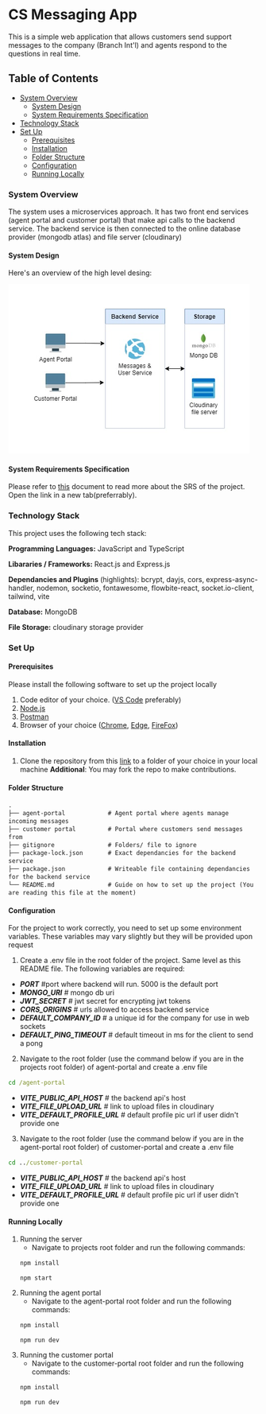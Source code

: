 # CS Messaging App

This is a simple web application that allows customers send support messages to the company (Branch Int'l) and agents respond to the questions in real time.

## Table of Contents

-   [System Overview](#system-overview)
    -   [System Design](#system-design)
    -   [System Requirements Specification](#system-requirements-specification)
-   [Technology Stack](#technology-stack)
-   [Set Up](#set-up)
    -   [Prerequisites](#prerequisites)
    -   [Installation](#installation)
    -   [Folder Structure](#folder-structure)
    -   [Configuration](#configuration)
    -   [Running Locally](#running-locally)

### System Overview

The system uses a microservices approach. It has two front end services (agent portal and customer portal) that make api calls to the backend service. The backend service is then connected to the online database provider (mongodb atlas) and file server (cloudinary)

#### System Design

Here's an overview of the high level desing:

![System Design](Architecture1.jpg)

#### System Requirements Specification

Please refer to [this](https://docs.google.com/document/d/1B4EZ-3tVtH4VdVn6QEDu1SpvwlA7rAR1vYpUkHI17zQ/edit?usp=sharing) document to read more about the SRS of the project. Open the link in a new tab(preferrably).

### Technology Stack

This project uses the following tech stack:

**Programming Languages:** JavaScript and TypeScript

**Libararies / Frameworks:** React.js and Express.js

**Dependancies and Plugins** (highlights): bcrypt, dayjs, cors, express-async-handler, nodemon, socketio, fontawesome, flowbite-react, socket.io-client, tailwind, vite

**Database:** MongoDB

**File Storage:** cloudinary storage provider

### Set Up

#### Prerequisites

Please install the following software to set up the project locally

1. Code editor of your choice. ([VS Code](https://code.visualstudio.com/download) preferably)
2. [Node.js](https://nodejs.org/en)
3. [Postman](#https://www.postman.com/downloads/)
4. Browser of your choice ([Chrome](https://www.google.com/chrome/?brand=JJTC&gclid=CjwKCAjwnOipBhBQEiwACyGLugHK1-YG0THrsZZMIqYRt6MDiI_BMH7eS7LmEHq8PTXscAe9s_p_HBoCQN4QAvD_BwE&gclsrc=aw.ds), [Edge](https://www.microsoft.com/en-us/edge/download?form=MA13FJ), [FireFox](https://www.mozilla.org/en-US/firefox/new/))

#### Installation

1. Clone the repository from this [link](https://github.com/dedan-wamalwa/cs-messaging-app.git) to a folder of your choice in your local machine
   **Additional**: You may fork the repo to make contributions.

#### Folder Structure

    .
    ├── agent-portal            # Agent portal where agents manage incoming messages
    ├── customer portal         # Portal where customers send messages from
    ├── gitignore               # Folders/ file to ignore
    ├── package-lock.json       # Exact dependancies for the backend service
    ├── package.json            # Writeable file containing dependancies for the backend service
    └── README.md               # Guide on how to set up the project (You are reading this file at the moment)

#### Configuration

For the project to work correctly, you need to set up some environment variables. These variables may vary slightly but they will be provided upon request

1. Create a .env file in the root folder of the project. Same level as this README file.
   The following variables are required:

-   **_PORT_** #port where backend will run. 5000 is the default port
-   **_MONGO_URI_** # mongo db uri
-   **_JWT_SECRET_** # jwt secret for encrypting jwt tokens
-   **_CORS_ORIGINS_** # urls allowed to access backend service
-   **_DEFAULT_COMPANY_ID_** # a unique id for the company for use in web sockets
-   **_DEFAULT_PING_TIMEOUT_** # default timeout in ms for the client to send a pong

2. Navigate to the root folder (use the command below if you are in the projects root folder) of agent-portal and create a .env file

```cmd
cd /agent-portal
```

-   **_VITE_PUBLIC_API_HOST_** # the backend api's host
-   **_VITE_FILE_UPLOAD_URL_** # link to upload files in cloudinary
-   **_VITE_DEFAULT_PROFILE_URL_** # default profile pic url if user didn't provide one

3. Navigate to the root folder (use the command below if you are in the agent-portal root folder) of customer-portal and create a .env file

```cmd
cd ../customer-portal
```

-   **_VITE_PUBLIC_API_HOST_** # the backend api's host
-   **_VITE_FILE_UPLOAD_URL_** # link to upload files in cloudinary
-   **_VITE_DEFAULT_PROFILE_URL_** # default profile pic url if user didn't provide one

#### Running Locally

1. Running the server
    - Navigate to projects root folder and run the following commands:
    ```npm
    npm install
    ```
    ```npm
    npm start
    ```
2. Running the agent portal
    - Navigate to the agent-portal root folder and run the following commands:
    ```npm
    npm install
    ```
    ```npm
    npm run dev
    ```
3. Running the customer portal
    - Navigate to the customer-portal root folder and run the following commands:
    ```npm
    npm install
    ```
    ```npm
    npm run dev
    ```
